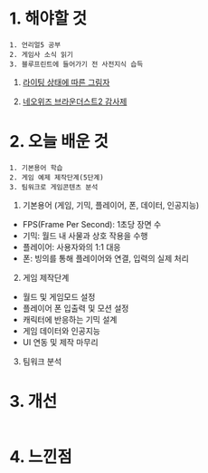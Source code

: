 # 1. 해야할 것
```
1. 언리얼5 공부
2. 게임사 소식 읽기
3. 블루프린트에 들어가기 전 사전지식 습득
```


1. [라이팅 상태에 따른 그림자](https://dev.epicgames.com/community/learning/courses/AdE/unreal-engine-8807c3/OLw4/unreal-engine-50f739)

2. [네오위즈 브라운더스트2 감사제](https://www.neowiz.com/neowiz/media/press/3036)


# 2. 오늘 배운 것

```
1. 기본용어 학습
2. 게임 예제 제작단계(5단계)
3. 팀워크로 게임콘텐츠 분석
```
1. 기본용어 (게임, 기믹, 플레이어, 폰, 데이터, 인공지능)
-  FPS(Frame Per Second): 1초당 장면 수
-  기믹: 월드 내 사물과 상호 작용을 수행
-  플레이어: 사용자와의 1:1 대응
-  폰: 빙의를 통해 플레이어와 연결, 입력의 실제 처리

2. 게임 제작단계
-  월드 및 게임모드 설정
-  플레이어 폰 입출력 및 모션 설정
-  캐릭터에 반응하는 기믹 설계
-  게임  데이터와 인공지능
-  UI 연동 및 제작 마무리

3. 팀워크 분석



# 3. 개선
```

```

# 4. 느낀점
```

```

